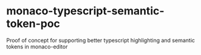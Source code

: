 # monaco-typescript-semantic-token-poc
Proof of concept for supporting better typescript highlighting and semantic tokens in monaco-editor
